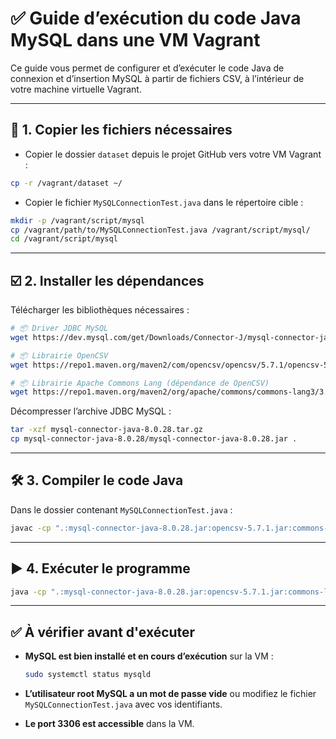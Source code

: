 # ✅ Guide d’exécution du code Java MySQL dans une VM Vagrant

Ce guide vous permet de configurer et d’exécuter le code Java de connexion et d’insertion MySQL à partir de fichiers CSV, à l’intérieur de votre machine virtuelle Vagrant.

---

## 📁 1. Copier les fichiers nécessaires

- Copier le dossier `dataset` depuis le projet GitHub vers votre VM Vagrant :

```bash
cp -r /vagrant/dataset ~/
```

- Copier le fichier `MySQLConnectionTest.java` dans le répertoire cible :

```bash
mkdir -p /vagrant/script/mysql
cp /vagrant/path/to/MySQLConnectionTest.java /vagrant/script/mysql/
cd /vagrant/script/mysql
```

---

## ☑️ 2. Installer les dépendances

Télécharger les bibliothèques nécessaires :

```bash
# 📦 Driver JDBC MySQL
wget https://dev.mysql.com/get/Downloads/Connector-J/mysql-connector-java-8.0.28.tar.gz

# 📦 Librairie OpenCSV
wget https://repo1.maven.org/maven2/com/opencsv/opencsv/5.7.1/opencsv-5.7.1.jar

# 📦 Librairie Apache Commons Lang (dépendance de OpenCSV)
wget https://repo1.maven.org/maven2/org/apache/commons/commons-lang3/3.12.0/commons-lang3-3.12.0.jar
```

Décompresser l’archive JDBC MySQL :

```bash
tar -xzf mysql-connector-java-8.0.28.tar.gz
cp mysql-connector-java-8.0.28/mysql-connector-java-8.0.28.jar .
```

---

## 🛠 3. Compiler le code Java

Dans le dossier contenant `MySQLConnectionTest.java` :

```bash
javac -cp ".:mysql-connector-java-8.0.28.jar:opencsv-5.7.1.jar:commons-lang3-3.12.0.jar" MySQLConnectionTest.java
```

---

## ▶️ 4. Exécuter le programme

```bash
java -cp ".:mysql-connector-java-8.0.28.jar:opencsv-5.7.1.jar:commons-lang3-3.12.0.jar" MySQLConnectionTest
```

---

## ✅ À vérifier avant d'exécuter

- **MySQL est bien installé et en cours d’exécution** sur la VM :  
  ```bash
  sudo systemctl status mysqld
  ```

- **L’utilisateur root MySQL a un mot de passe vide** ou modifiez le fichier `MySQLConnectionTest.java` avec vos identifiants.

- **Le port 3306 est accessible** dans la VM.
